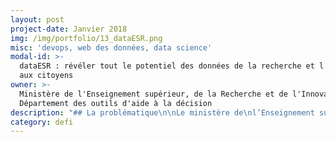 ```yaml
---
layout: post
project-date: Janvier 2018
img: /img/portfolio/13_dataESR.png
misc: 'devops, web des données, data science'
modal-id: >-
  dataESR : révéler tout le potentiel des données de la recherche et l'ouvrir
  aux citoyens
owner: >-
  Ministère de l'Enseignement supérieur, de la Recherche et de l'Innovation,
  Département des outils d'aide à la décision
description: "## La problématique\n\nLe ministère de\nl’Enseignement supérieur, de la Recherche et de l’Innovation (MESRI) cherche à\nfaciliter l’accès aux données et indicateurs à ses usagers. Il souhaite aller\nplus loin que la seule ouverture des données et proposer un ensemble de\nservices accompagnant les utilisateurs qui le souhaitent dans leur analyse.\nMettre la donnée au service de tous pour aider à éclairer les décisions,\nfaciliter le dialogue entre parties prenantes du système d’enseignement\nsupérieur, de recherche et d’innovation, organiser un suivi transparent des\npolitiques publiques et aider à la décision publique, telle est l’ambition du\ndéfi.\n\n## Le défi : développer le socle technique d'une plateforme générique d'aide à l'analyse des données pour les professionnels et le grand public\n\nCe défi comporte deux dimensions :\n\n* Améliorer l’accès aux données et indicateurs sur le système d’enseignement supérieur et contribuer à densifier la littératie des données sur l’enseignement supérieur, la recherche et l’innovation chez l’ensemble des usagers, professionnels de l’ESR et grand public\n* Faire de ce service un outil générique, ouvert et déclinable à d’autres thématiques\n\nLe MESRI a déjà initié des travaux préparatoires à la\nconception de dataESR. Sur la base d’une analyse critique de ces travaux, les\nEIG développeront le socle technique de dataESR. En s’appuyant sur un data scientist\net un développeur web expérimenté du département, ils en testeront la validité\net la généricité et mettront en place des fonctionnalités répondant à un\npremier ensemble d’attentes des futurs utilisateurs.\n\n## 3 entrepreneur•e•s recherché•e•s\n\n* **EIG 1 : DEVOPS/SOLUTION ARCHITECT** : concevoir et développer les\n  composants de stockage, recherche/navigation et de production massive\n  d’indicateurs à partir de données, de référentiels et de métadonnées\n  \\(métadonnées textuelles et surtout règles de calcul des indicateurs) \_;\n  assurer une fonction de coordination des travaux conduits par les différents\n  contributeurs au projet. Expérience en matière de développement d’API.\n\n  Mots-clés : Bases de\n  données, Moteur d’indexation, Moteur d’analyse ; API ; Documentation dynamique\n  ; json ; xml ; xml/rdf ; turtle ; Elasticsearch\_; Python\n* **EIG 2 : WEB DES DONNÉES, GESTION DE RÉFÉRENTIELS :** construire le dispositif de\n  gestion et d’exposition des référentiels de dataESR.\n\n  Mots\n  clés\_: Linked open data, SPARQL, FOAF ; OWL ; SKOS; URI; Dublin core ; API\n  ; Triplestore\n* **EIG 3 : DATA SCIENCE** : développer un moteur de génération d'analyse textuelle de jeux de données, identification et adaptation d'une bibliothèque graphique au contexte de la diffusion\n  de données publiques afin de rendre accessibles à tous les analyses les plus\n  complexes.\n\n  Mots clés\_: statistique\n  et analyse de données, data-visualization, frameworks graphiques par exemple\n  D3.js\n\n## Vos mentors : Yann Caradec et Emmanuel Weisenburger\n\n![Photo des mentors](/img/portfolio/11.dataESR.jpg)\n\nYann Caradec et Emmanuel Weisenburger co-animent le\ndépartement des outils d’aide à la décision au ministère de l’Enseignement\nsupérieur, de la Recherche et de l’Innovation. Cette structure d’une dizaine de\npersonnes est en charge de l’[ouverture des données](https://data.enseignementsup-recherche.gouv.fr/). Elle conduit des projets data-centrés comme [scanR,\nmoteur de la recherche et de l’innovation](http://scanr.enseignementsup-recherche.gouv.fr/) (prix Opendata Territorial 2016 de la Gazette des\nCommunes) ou encore la [Magical Laundry](https://github.com/eig-2017/the-magical-csv-merge-machine) (projet EIG 2017).\n\n*«\_Notre expérience réussie\nd’accueil de 2 EIG en 2017 ne peut que nous conduire à poursuivre l’aventure\nEIG sur dataESR. Avec Laurent et Léo, nos collègues EIG accueillis en 2017,\nnous avons trouvé un regard neuf et bienveillant, une capacité déterminée à\nfaire, à transmettre et à initier, au-delà du projet même, de nouvelles\npratiques ou techniques. Participer au programme EIG, c’est également\nbénéficier d’une ouverture enrichissante sur les autres projets du programme,\nd’un réseau d’experts.*\n\n*Le programme EIG, c’est aussi un moyen\nde contracter le temps d’un projet, de l’inscrire dans l’urgence stimulante\nd’un sprint de 10 mois et de déboucher forcément sur un résultat dont chacun\npourra être fier.*\n\n***Pour\ndataESR, nous tenions à réaliser le cœur de projet, son socle technique, dans\nune configuration favorisant l’interaction directe et fluide avec l’ensemble de\nl’équipe, future utilisatrice de la solution. Pour nous le programme EIG était\nune évidence pour dataESR\_!\_»***"
category: defi
---
```












